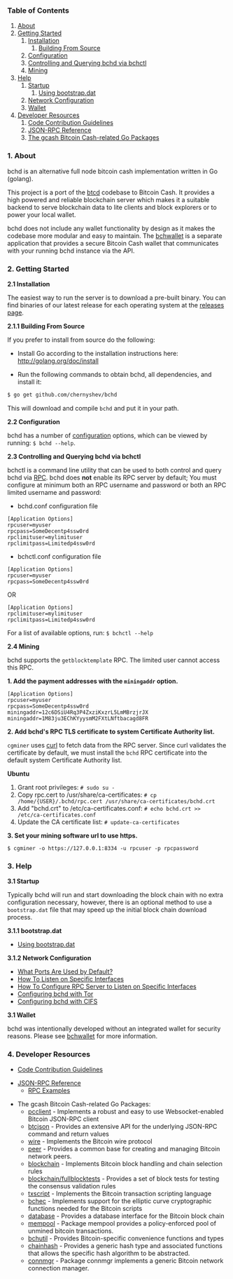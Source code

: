 ### Table of Contents
1. [About](#About)
2. [Getting Started](#GettingStarted)
    1. [Installation](#Installation)
        1. [Building From Source](#BuildingFromSource)
    2. [Configuration](#Configuration)
    3. [Controlling and Querying bchd via bchctl](#BchctlConfig)
    4. [Mining](#Mining)
3. [Help](#Help)
    1. [Startup](#Startup)
        1. [Using bootstrap.dat](#BootstrapDat)
    2. [Network Configuration](#NetworkConfig)
    3. [Wallet](#Wallet)
4. [Developer Resources](#DeveloperResources)
    1. [Code Contribution Guidelines](#ContributionGuidelines)
    2. [JSON-RPC Reference](#JSONRPCReference)
    3. [The gcash Bitcoin Cash-related Go Packages](#GoPackages)

<a name="About" />

### 1. About

bchd is an alternative full node bitcoin cash implementation written in Go (golang).

This project is a port of the [btcd](https://github.com/btcsuite/btcd) codebase to Bitcoin Cash. It provides a high powered
and reliable blockchain server which makes it a suitable backend to serve blockchain data to lite clients and block explorers
or to power your local wallet.

bchd does not include any wallet functionality by design as it makes the codebase more modular and easy to maintain. 
The [bchwallet](https://github.com/gcash/bchwallet) is a separate application that provides a secure Bitcoin Cash wallet 
that communicates with your running bchd instance via the API.

<a name="GettingStarted" />

### 2. Getting Started

<a name="Installation" />

**2.1 Installation**

The easiest way to run the server is to download a pre-built binary. You can find binaries of our latest release for each operating system at the [releases page](https://github.com/chernyshev/bchd/releases).

<a name="BuildingFromSource" />

**2.1.1 Building From Source**

If you prefer to install from source do the following:

- Install Go according to the installation instructions here:
  http://golang.org/doc/install

- Run the following commands to obtain bchd, all dependencies, and install it:

```bash
$ go get github.com/chernyshev/bchd
```

This will download and compile `bchd` and put it in your path.

<a name="Configuration" />

**2.2 Configuration**

bchd has a number of [configuration](http://godoc.org/github.com/chernyshev/bchd)
options, which can be viewed by running: `$ bchd --help`.

<a name="BchctlConfig" />

**2.3 Controlling and Querying bchd via bchctl**

bchctl is a command line utility that can be used to both control and query bchd
via [RPC](http://www.wikipedia.org/wiki/Remote_procedure_call).  bchd does
**not** enable its RPC server by default;  You must configure at minimum both an
RPC username and password or both an RPC limited username and password:

* bchd.conf configuration file
```
[Application Options]
rpcuser=myuser
rpcpass=SomeDecentp4ssw0rd
rpclimituser=mylimituser
rpclimitpass=Limitedp4ssw0rd
```
* bchctl.conf configuration file
```
[Application Options]
rpcuser=myuser
rpcpass=SomeDecentp4ssw0rd
```
OR
```
[Application Options]
rpclimituser=mylimituser
rpclimitpass=Limitedp4ssw0rd
```
For a list of available options, run: `$ bchctl --help`

<a name="Mining" />

**2.4 Mining**

bchd supports the `getblocktemplate` RPC.
The limited user cannot access this RPC.


**1. Add the payment addresses with the `miningaddr` option.**

```
[Application Options]
rpcuser=myuser
rpcpass=SomeDecentp4ssw0rd
miningaddr=12c6DSiU4Rq3P4ZxziKxzrL5LmMBrzjrJX
miningaddr=1M83ju3EChKYyysmM2FXtLNftbacagd8FR
```

**2. Add bchd's RPC TLS certificate to system Certificate Authority list.**

`cgminer` uses [curl](http://curl.haxx.se/) to fetch data from the RPC server.
Since curl validates the certificate by default, we must install the `bchd` RPC
certificate into the default system Certificate Authority list.

**Ubuntu**

1. Grant root privileges: `# sudo su -`
2. Copy rpc.cert to /usr/share/ca-certificates: `# cp /home/{USER}/.bchd/rpc.cert /usr/share/ca-certificates/bchd.crt`
3. Add "bchd.crt" to /etc/ca-certificates.conf: `# echo bchd.crt >> /etc/ca-certificates.conf`
4. Update the CA certificate list: `# update-ca-certificates`

**3. Set your mining software url to use https.**

`$ cgminer -o https://127.0.0.1:8334 -u rpcuser -p rpcpassword`

<a name="Help" />

### 3. Help

<a name="Startup" />

**3.1 Startup**

Typically bchd will run and start downloading the block chain with no extra
configuration necessary, however, there is an optional method to use a
`bootstrap.dat` file that may speed up the initial block chain download process.

<a name="BootstrapDat" />

**3.1.1 bootstrap.dat**

* [Using bootstrap.dat](https://github.com/chernyshev/bchd/tree/master/docs/using_bootstrap_dat.md)

<a name="NetworkConfig" />

**3.1.2 Network Configuration**

* [What Ports Are Used by Default?](https://github.com/chernyshev/bchd/tree/master/docs/default_ports.md)
* [How To Listen on Specific Interfaces](https://github.com/chernyshev/bchd/tree/master/docs/configure_peer_server_listen_interfaces.md)
* [How To Configure RPC Server to Listen on Specific Interfaces](https://github.com/chernyshev/bchd/tree/master/docs/configure_rpc_server_listen_interfaces.md)
* [Configuring bchd with Tor](https://github.com/chernyshev/bchd/tree/master/docs/configuring_tor.md)
* [Configuring bchd with CIFS](https://github.com/chernyshev/bchd/tree/master/docs/cifs.md)

<a name="Wallet" />

**3.1 Wallet**

bchd was intentionally developed without an integrated wallet for security
reasons.  Please see [bchwallet](https://github.com/gcash/bchwallet) for more
information.

<a name="DeveloperResources" />

### 4. Developer Resources

<a name="ContributionGuidelines" />

* [Code Contribution Guidelines](https://github.com/chernyshev/bchd/tree/master/docs/code_contribution_guidelines.md)

<a name="JSONRPCReference" />

* [JSON-RPC Reference](https://github.com/chernyshev/bchd/tree/master/docs/json_rpc_api.md)
    * [RPC Examples](https://github.com/chernyshev/bchd/tree/master/docs/json_rpc_api.md#ExampleCode)

<a name="GoPackages" />

* The gcash Bitcoin Cash-related Go Packages:
    * [pcclient](https://github.com/chernyshev/bchd/tree/master/rpcclient) - Implements a
      robust and easy to use Websocket-enabled Bitcoin JSON-RPC client
    * [btcjson](https://github.com/chernyshev/bchd/tree/master/btcjson) - Provides an extensive API
      for the underlying JSON-RPC command and return values
    * [wire](https://github.com/chernyshev/bchd/tree/master/wire) - Implements the
      Bitcoin wire protocol
    * [peer](https://github.com/chernyshev/bchd/tree/master/peer) -
      Provides a common base for creating and managing Bitcoin network peers.
    * [blockchain](https://github.com/chernyshev/bchd/tree/master/blockchain) -
      Implements Bitcoin block handling and chain selection rules
    * [blockchain/fullblocktests](https://github.com/chernyshev/bchd/tree/master/blockchain/fullblocktests) -
      Provides a set of block tests for testing the consensus validation rules
    * [txscript](https://github.com/chernyshev/bchd/tree/master/txscript) -
      Implements the Bitcoin transaction scripting language
    * [bchec](https://github.com/chernyshev/bchd/tree/master/bchec) - Implements
      support for the elliptic curve cryptographic functions needed for the
      Bitcoin scripts
    * [database](https://github.com/chernyshev/bchd/tree/master/database) -
      Provides a database interface for the Bitcoin block chain
    * [mempool](https://github.com/chernyshev/bchd/tree/master/mempool) -
      Package mempool provides a policy-enforced pool of unmined bitcoin
      transactions.
    * [bchutil](https://github.com/gcash/bchutil) - Provides Bitcoin-specific
      convenience functions and types
    * [chainhash](https://github.com/chernyshev/bchd/tree/master/chaincfg/chainhash) -
      Provides a generic hash type and associated functions that allows the
      specific hash algorithm to be abstracted.
    * [connmgr](https://github.com/chernyshev/bchd/tree/master/connmgr) -
      Package connmgr implements a generic Bitcoin network connection manager.
